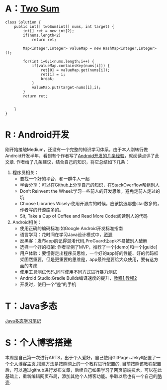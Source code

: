 
# A：[Two Sum](https://leetcode.com/problems/two-sum/description/) 
```
class Solution {
    public int[] twoSum(int[] nums, int target) {
        int[] ret = new int[2];
        if(nums.length<2) 
            return ret;
        
        Map<Integer,Integer> valueMap = new HashMap<Integer,Integer>();

        for(int i=0;i<nums.length;i++) {
            if(valueMap.containsKey(nums[i])) {
                ret[0] = valueMap.get(nums[i]);
                ret[1] = i;
                break;
            }
            valueMap.put(target-nums[i],i);
        }
        return ret;
        
        
    }
}
```
# R : Android开发
刚开始接触Medium，还没有一个完整的知识学习体系，由于本人刚转行做Android开发半年，看到有个作者写了[Android开发的几条经验](https://blog.aritraroy.in/what-my-2-years-of-android-development-have-taught-me-the-hard-way-52b495ba5c51)，就阅读点评了此文章.
作者给了几条建议，结合自己的知识，将它总结如下几条：
1. 程序员相关：
    - 要找一个好的平台，和一群牛人一起
    - 学会分享：可以在Github上分享自己的知识，在StackOverflow帮组别人 
    - Don’t Reinvent the Wheel:学习一些前人的开发思维，避免走前人走过的坑
    - Choose Libraries Wisely:使用开源库的时候，应该挑选那些star数多的，作者写的开源库多的。
    - Sit, Take a Cup of Coffee and Read More Code:阅读别人的代码
2. Android相关：
    -  使用正确的编码标准:如Google Android开发标准指南
    -  语言学习：花时间在学习Java设计模式中，[资源](https://github.com/iluwatar/java-design-patterns)
    -  反黑客：发布app前记得混淆代码,ProGuard让apk不易被别人破解
    -  选择一个好的框架: 作者举例了MVP，推荐了一个[demo]和一个[guide]
    -  用户体验：要懂得走出程序员思维，一个好的app好的性能、好的代码框架固然重要，但是更重要的思维是，app最终是要给大众使用，要有这方面的考虑
    -  使用工具测试代码,同时使用不同方式进行暴力测试
    -  Android Studio:Gradle Builds编译速度的提升，[教程1](https://android.jlelse.eu/speeding-up-gradle-builds-619c442113cb),[教程2](https://zeroturnaround.com/rebellabs/making-gradle-builds-faster/)
    -  开发时，使用一个“差“的手机

# T：Java多态
[Java多态学习笔记](https://lmx01.github.io/2018/06/25/Java%E5%A4%9A%E6%80%81/)
# S：个人博客搭建
本周是自己第一次进行ARTS，出于个人爱好，自己使用GitPage+Jekyll配置了一个[个人博客主页](https://lmx01.github.io/),搭建方法是按照网上的一个[教程](https://www.jianshu.com/p/e68fba58f75c)进行配置的.
目前按照该教程配置后，可以通过github进行发布文章，后续自己如果学习了网页前端技术，可以在此基础上，重新编辑网页布局，添加其他个人博客功能。争取以后也有一个自己的[酷壳](https://coolshell.cn/).

